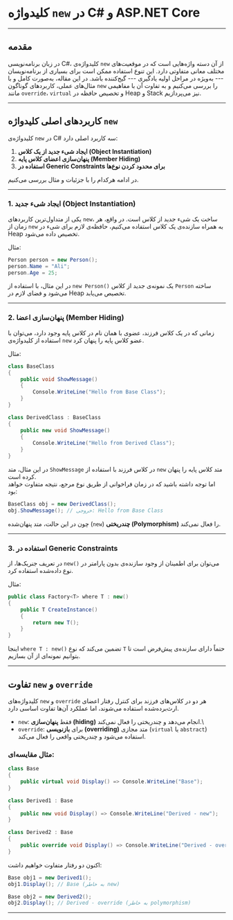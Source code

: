 ﻿# کلیدواژه `new` در C# و ASP.NET Core

------------------------------------------------------------------------

## مقدمه

در زبان برنامه‌نویسی C#، کلیدواژه‌ی `new` از آن دسته واژه‌هایی است که در
موقعیت‌های مختلف معانی متفاوتی دارد. این تنوع استفاده ممکن است برای
بسیاری از برنامه‌نویسان --- به‌ویژه در مراحل اولیه یادگیری --- گیج‌کننده
باشد. در این مقاله، به‌صورت کامل و با مثال‌های عملی، کاربردهای گوناگون
`new` را بررسی می‌کنیم و به تفاوت آن با مفاهیمی مانند `override`،
`virtual` و تخصیص حافظه در Heap و Stack نیز می‌پردازیم.

------------------------------------------------------------------------
## کاربردهای اصلی کلیدواژه `new`

کلیدواژه‌ی `new` در C# سه کاربرد اصلی دارد:

1.  **ایجاد شیء جدید از یک کلاس (Object Instantiation)**
2.  **پنهان‌سازی اعضای کلاس پایه (Member Hiding)**
3.  **استفاده در Generic Constraints برای محدود کردن نوع‌ها**

در ادامه هرکدام را با جزئیات و مثال بررسی می‌کنیم.

------------------------------------------------------------------------
### 1. ایجاد شیء جدید (Object Instantiation)

یکی از متداول‌ترین کاربردهای `new`، ساخت یک شیء جدید از کلاس است. در
واقع، هر زمان از `new` به همراه سازنده‌ی یک کلاس استفاده می‌کنیم، حافظه‌ی
لازم برای شیء در Heap تخصیص داده می‌شود.

مثال:

``` csharp
Person person = new Person();
person.Name = "Ali";
person.Age = 25;
```

در این مثال، با استفاده از `new Person()` یک نمونه‌ی جدید از کلاس
`Person` ساخته می‌شود و فضای لازم در Heap تخصیص می‌یابد.

------------------------------------------------------------------------

### 2. پنهان‌سازی اعضا (Member Hiding)

زمانی که در یک کلاس فرزند، عضوی با همان نام در کلاس پایه وجود دارد،
می‌توان با استفاده از کلیدواژه‌ی `new` عضو کلاس پایه را پنهان کرد.

مثال:

``` csharp
class BaseClass
{
    public void ShowMessage()
    {
        Console.WriteLine("Hello from Base Class");
    }
}

class DerivedClass : BaseClass
{
    public new void ShowMessage()
    {
        Console.WriteLine("Hello from Derived Class");
    }
}
```

در این مثال، متد `ShowMessage` در کلاس فرزند با استفاده از `new` متد
کلاس پایه را پنهان کرده است.\
اما توجه داشته باشید که در زمان فراخوانی از طریق نوع مرجع، نتیجه متفاوت
خواهد بود:

``` csharp
BaseClass obj = new DerivedClass();
obj.ShowMessage(); // خروجی: Hello from Base Class
```

چون در این حالت، متد پنهان‌شده (`new`) **چندریختی (Polymorphism)** را
فعال نمی‌کند.

------------------------------------------------------------------------

### 3. استفاده در Generic Constraints

در تعریف جنریک‌ها، از `new()` می‌توان برای اطمینان از وجود سازنده‌ی بدون
پارامتر در نوع داده‌شده استفاده کرد.

مثال:

``` csharp
public class Factory<T> where T : new()
{
    public T CreateInstance()
    {
        return new T();
    }
}
```

اینجا `where T : new()` تضمین می‌کند که نوع `T` حتماً دارای سازنده‌ی
پیش‌فرض است تا بتوانیم نمونه‌ای از آن بسازیم.

------------------------------------------------------------------------

## تفاوت `new` و `override`

کلیدواژه‌های `new` و `override` هر دو در کلاس‌های فرزند برای کنترل رفتار
اعضای ارث‌برده‌شده استفاده می‌شوند، اما عملکرد آن‌ها تفاوت اساسی دارد.

-   `new`: فقط **پنهان‌سازی (hiding)** انجام می‌دهد و چندریختی را فعال
    نمی‌کند.\
-   `override`: برای **بازنویسی (overriding)** متد مجازی (`virtual` یا
    `abstract`) استفاده می‌شود و چندریختی واقعی را فعال می‌کند.

### مثال مقایسه‌ای:

``` csharp
class Base
{
    public virtual void Display() => Console.WriteLine("Base");
}

class Derived1 : Base
{
    public new void Display() => Console.WriteLine("Derived - new");
}

class Derived2 : Base
{
    public override void Display() => Console.WriteLine("Derived - override");
}
```

اکنون دو رفتار متفاوت خواهیم داشت:

``` csharp
Base obj1 = new Derived1();
obj1.Display(); // Base (به خاطر new)

Base obj2 = new Derived2();
obj2.Display(); // Derived - override (به خاطر polymorphism)
```

------------------------------------------------------------------------